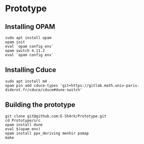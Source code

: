 # Prototype

## Installing OPAM

```
sudo apt install opam
opam init
eval `opam config env`
opam switch 4.11.2
eval `opam config env`
```

## Installing Cduce

```
sudo apt install m4
opam pin add cduce-types 'git+https://gitlab.math.univ-paris-diderot.fr/cduce/cduce#dune-switch'
```

## Building the prototype

```
git clone git@github.com:E-Sh4rk/Prototype.git
cd Prototype/src
opam install dune
eval $(opam env)
opam install ppx_deriving menhir pomap
make
```

